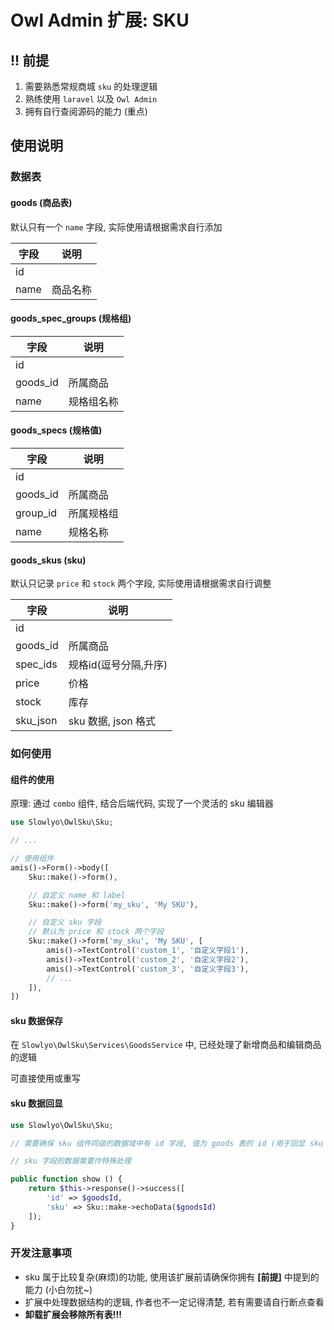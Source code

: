 # Owl Admin 扩展: SKU

## !! 前提

1. 需要熟悉常规商城 `sku` 的处理逻辑
2. 熟练使用 `laravel` 以及 `Owl Admin`
3. 拥有自行查阅源码的能力 (重点)

## 使用说明

### 数据表

#### goods (商品表)

默认只有一个 `name` 字段, 实际使用请根据需求自行添加

| 字段   | 说明   |
|------|------|
| id   |      |
| name | 商品名称 |

#### goods_spec_groups (规格组)

| 字段       | 说明    |
|----------|-------|
| id       |       |
| goods_id | 所属商品  |
| name     | 规格组名称 |

#### goods_specs (规格值)

| 字段       | 说明    |
|----------|-------|
| id       |       |
| goods_id | 所属商品  |
| group_id | 所属规格组 |
| name     | 规格名称  |

#### goods_skus (sku)

默认只记录 `price` 和 `stock` 两个字段, 实际使用请根据需求自行调整

| 字段       | 说明              |
|----------|-----------------|
| id       |                 |
| goods_id | 所属商品            |
| spec_ids | 规格id(逗号分隔,升序)   |
| price    | 价格              |
| stock    | 库存              |
| sku_json | sku 数据, json 格式 |

### 如何使用

#### 组件的使用

原理: 通过 `combo` 组件, 结合后端代码, 实现了一个灵活的 sku 编辑器

```php
use Slowlyo\OwlSku\Sku;

// ...

// 使用组件
amis()->Form()->body([
    Sku::make()->form(),

    // 自定义 name 和 label
    Sku::make()->form('my_sku', 'My SKU'),

    // 自定义 sku 字段
    // 默认为 price 和 stock 两个字段
    Sku::make()->form('my_sku', 'My SKU', [
        amis()->TextControl('custom_1', '自定义字段1'),
        amis()->TextControl('custom_2', '自定义字段2'),
        amis()->TextControl('custom_3', '自定义字段3'),
        // ...
    ]),
])
```

#### sku 数据保存

在 `Slowlyo\OwlSku\Services\GoodsService` 中, 已经处理了新增商品和编辑商品的逻辑

可直接使用或重写

#### sku 数据回显

```php
use Slowlyo\OwlSku\Sku;

// 需要确保 sku 组件同级的数据域中有 id 字段, 值为 goods 表的 id (用于回显 sku 列表)

// sku 字段的数据需要作特殊处理

public function show () {
    return $this->response()->success([
        'id' => $goodsId,
        'sku' => Sku::make->echoData($goodsId)
    ]);
}
```

### 开发注意事项

- sku 属于比较复杂(麻烦)的功能, 使用该扩展前请确保你拥有 __[前提]__ 中提到的能力 (小白勿扰~)
- 扩展中处理数据结构的逻辑, 作者也不一定记得清楚, 若有需要请自行断点查看
- __卸载扩展会移除所有表!!!__
